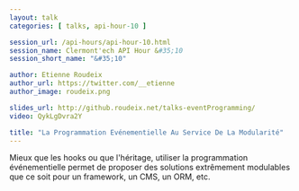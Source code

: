 ```yaml
---
layout: talk
categories: [ talks, api-hour-10 ]

session_url: /api-hours/api-hour-10.html
session_name: Clermont'ech API Hour &#35;10
session_short_name: "&#35;10"

author: Etienne Roudeix
author_url: https://twitter.com/__etienne
author_image: roudeix.png

slides_url: http://github.roudeix.net/talks-eventProgramming/
video: QykLgDvra2Y

title: "La Programmation Evénementielle Au Service De La Modularité"
---
```


Mieux que les hooks ou que l'héritage, utiliser la programmation événementielle
permet de proposer des solutions extrêmement modulables que ce soit pour un
framework, un CMS, un ORM, etc.

